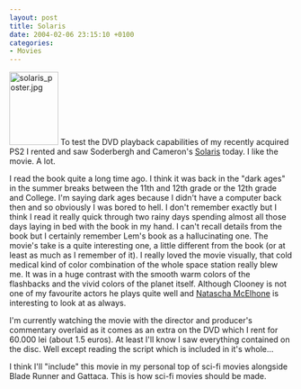 ```yaml
---
layout: post
title: Solaris
date: 2004-02-06 23:15:10 +0100
categories:
- Movies
---
```

<img alt="solaris_poster.jpg" src="http://www.rusiczki.net/blog/blogpics/solaris_poster.jpg" width="87" height="130" border="0" alt="Solaris" class="postimage" /> To test the DVD playback capabilities of my recently acquired PS2 I rented and saw Soderbergh and Cameron's <a href="http://www.imdb.com/title/tt0307479/" title="Solaris at IMDB">Solaris</a> today. I like the movie. A lot.

I read the book quite a long time ago. I think it was back in the "dark ages" in the summer breaks between the 11th and 12th grade or the 12th grade and College. I'm saying dark ages because I didn't have a computer back then and so obviously I was bored to hell. I don't remember exactly but I think I read it really quick through two rainy days spending almost all those days laying in bed with the book in my hand. I can't recall details from the book but I certainly remember Lem's book as a hallucinating one. The movie's take is a quite interesting one, a little different from the book (or at least as much as I remember of it). I really loved the movie visually, that cold medical kind of color combination of the whole space station really blew me. It was in a huge contrast with the smooth warm colors of the flashbacks and the vivid colors of the planet itself. Although Clooney is not one of my favourite actors he plays quite well and <a href="http://www.imdb.com/name/nm0001523/" title="Natascha McElhone at IMDB">Natascha McElhone</a> is interesting to look at as always.

I'm currently watching the movie with the director and producer's commentary overlaid as it comes as an extra on the DVD which I rent for 60.000 lei (about 1.5 euros). At least I'll know I saw everything contained on the disc. Well except reading the script which is included in it's whole...

I think I'll "include" this movie in my personal top of sci-fi movies alongside Blade Runner and Gattaca. This is how sci-fi movies should be made.
